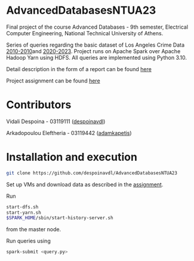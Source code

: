 # AdvancedDatabasesNTUA23
Final project of the course Advanced Databases - 9th semester, Electrical Computer Engineering, National Technical University of Athens.

Series of queries regarding the basic dataset of Los Angeles Crime Data [2010-2010](https://catalog.data.gov/dataset/crime-data-from-2010-to-2019)and [2020-2023](https://catalog.data.gov/dataset/crime-data-from-2020-to-present). Project runs on Apache Spark over Apache Hadoop Yarn using HDFS. All queries are implemented using Python 3.10.

Detail description in the form of a report can be found [here](https://github.com/despoinavdl/AdvancedDatabasesNTUA23/blob/main/03119111_03119442.pdf)

Project assignment can be found [here](https://github.com/despoinavdl/AdvancedDatabasesNTUA23/blob/main/advanced_db_project.pdf)

# Contributors
Vidali Despoina - 03119111 ([despoinavdl](https://github.com/despoinavdl)) 

Arkadopoulou Eleftheria - 03119442 ([adamkapetis](https://github.com/adamkapetis)) 


# Installation and execution
```bash
git clone https://github.com/despoinavdl/AdvancedDatabasesNTUA23
```
Set up VMs and download data as described in the [assignment](https://github.com/despoinavdl/AdvancedDatabasesNTUA23/blob/main/advanced_db_project.pdf).

Run 
```bash
start-dfs.sh
start-yarn.sh
$SPARK_HOME/sbin/start-history-server.sh
```
from the master node.

Run queries using 
```bash
spark-submit <query.py>
```

